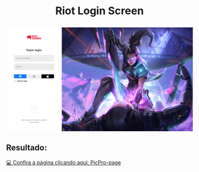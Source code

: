 <h1 align="center">
  <p align="center">Riot Login Screen</p> 
</h1>

<img src="./images/Preview.png" alt="riot login screen">

## Resultado:

[:computer: Confira a página clicando aqui: PicPro-page](https://gabrielsnows.github.io/riot-login-screen/)

